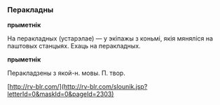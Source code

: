 ### Перакладны
**прыметнік**

На перакладных (устарэлае) — у экіпажы з коньмі, якія мяняліся на паштовых станцыях. Ехаць на перакладных.

**прыметнік**

Перакладзены з якой-н. мовы. П. твор.

<a rel="author">[http://rv-blr.com/](http://rv-blr.com/slounik.jsp?letterId=0&maskId=0&pageId=2303)</a>
